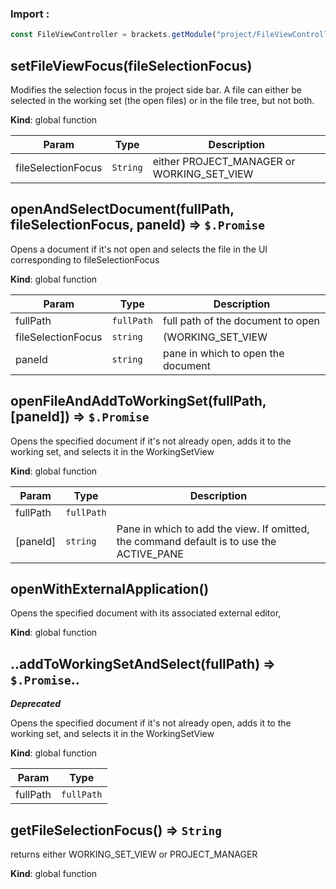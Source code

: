 ### Import :
```js
const FileViewController = brackets.getModule("project/FileViewController")
```

<a name="setFileViewFocus"></a>

## setFileViewFocus(fileSelectionFocus)
Modifies the selection focus in the project side bar. A file can either be selectedin the working set (the open files) or in the file tree, but not both.

**Kind**: global function  

| Param | Type | Description |
| --- | --- | --- |
| fileSelectionFocus | <code>String</code> | either PROJECT_MANAGER or WORKING_SET_VIEW |

<a name="openAndSelectDocument"></a>

## openAndSelectDocument(fullPath, fileSelectionFocus, paneId) ⇒ <code>$.Promise</code>
Opens a document if it's not open and selects the file in the UI corresponding tofileSelectionFocus

**Kind**: global function  

| Param | Type | Description |
| --- | --- | --- |
| fullPath | <code>fullPath</code> | full path of the document to open |
| fileSelectionFocus | <code>string</code> | (WORKING_SET_VIEW || PROJECT_MANAGER) |
| paneId | <code>string</code> | pane in which to open the document |

<a name="openFileAndAddToWorkingSet"></a>

## openFileAndAddToWorkingSet(fullPath, [paneId]) ⇒ <code>$.Promise</code>
Opens the specified document if it's not already open, adds it to the working set,and selects it in the WorkingSetView

**Kind**: global function  

| Param | Type | Description |
| --- | --- | --- |
| fullPath | <code>fullPath</code> |  |
| [paneId] | <code>string</code> | Pane in which to add the view.  If omitted, the command default is to use the ACTIVE_PANE |

<a name="openWithExternalApplication"></a>

## openWithExternalApplication()
Opens the specified document with its associated external editor,

**Kind**: global function  
<a name="addToWorkingSetAndSelect"></a>

## ..addToWorkingSetAndSelect(fullPath) ⇒ <code>$.Promise</code>..
***Deprecated***

Opens the specified document if it's not already open, adds it to the working set,and selects it in the WorkingSetView

**Kind**: global function  

| Param | Type |
| --- | --- |
| fullPath | <code>fullPath</code> | 

<a name="getFileSelectionFocus"></a>

## getFileSelectionFocus() ⇒ <code>String</code>
returns either WORKING_SET_VIEW or PROJECT_MANAGER

**Kind**: global function  

